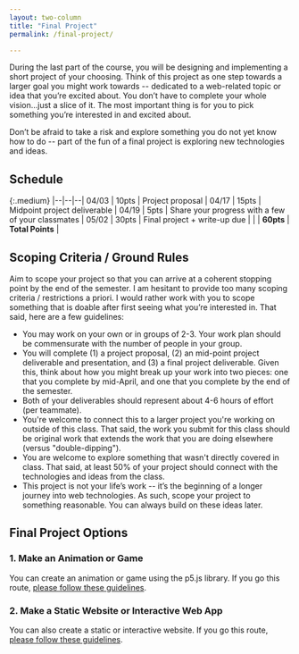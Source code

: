 ```yaml
---
layout: two-column
title: "Final Project"
permalink: /final-project/

---
```


<style>
    .project-schedule th, .project-schedule td{
        width: auto;
        min-width: 90px;
    }
    .project-schedule td:nth-child(2) {
        min-width: 170px;
    }
</style>

During the last part of the course, you will be designing and implementing a short project of your choosing. Think of this project as one step towards a larger goal you might work towards -- dedicated to a web-related topic or idea that you’re excited about. You don’t have to complete your whole vision...just a slice of it. The most important thing is for you to pick something you’re interested in and excited about.

Don’t be afraid to take a risk and explore something you do not yet know how to do -- part of the fun of a final project is exploring new technologies and ideas. 

## Schedule

{:.medium}
|--|--|--|
04/03 | 10pts | Project proposal | 
04/17 | 15pts | Midpoint project deliverable | 
04/19 | 5pts | Share your progress with a few of your classmates | 
05/02 | 30pts | Final project + write-up due | 
|  | **60pts** | **Total Points** |


## Scoping Criteria / Ground Rules
Aim to scope your project so that you can arrive at a coherent stopping point by the end of the semester. I am hesitant to provide too many scoping criteria / restrictions a priori. I would rather work with you to scope something that is doable after first seeing what you’re interested in. That said, here are a few guidelines:

* You may work on your own or in groups of 2-3. Your work plan should be commensurate with the number of people in your group.
* You will complete (1) a project proposal, (2) an mid-point project deliverable and presentation, and (3) a final project deliverable. Given this, think about how you might break up your work into two pieces: one that you complete by mid-April, and one that you complete by the end of the semester.
* Both of your deliverables should represent about 4-6 hours of effort (per teammate). 
* You're welcome to connect this to a larger project you're working on outside of this class. That said, the work you submit for this class should be original work that extends the work that you are doing elsewhere (versus "double-dipping"). 
* You are welcome to explore something that wasn't directly covered in class. That said, at least 50% of your project should connect with the technologies and ideas from the class. 
* This project is not your life’s work -- it’s the beginning of a longer journey into web technologies. As such, scope your project to something reasonable. You can always build on these ideas later.

## Final Project Options

### 1. Make an Animation or Game
You can create an animation or game using the p5.js library. If you go this route, [please follow these guidelines](../final-project-animation/).

### 2. Make a Static Website or Interactive Web App
You can also create a static or interactive website. If you go this route, [please follow these guidelines](../final-project-website/).


